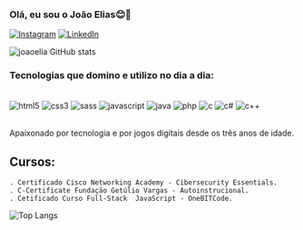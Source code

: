 
### Olá, eu sou o João Elias😊👋

[![Instagram](https://img.shields.io/badge/Instagram-E4405F?style=for-the-badge&logo=instagram&logoColor=white)](https://www.instagram.com/_eliasjf/)
[![LinkedIn](https://img.shields.io/badge/LinkedIn-0077B5?style=for-the-badge&logo=linkedin&logoColor=white)](https://www.linkedin.com/in/joão-elias-a74a92265/?locale=pt_BR)

![joaoelia GitHub stats](https://github-readme-stats.vercel.app/api?username=joaoelia&show_icons=true&theme=dracula)

### Tecnologias que domino e utilizo no dia a dia:

<div style="display: inline_block"><br/>
    <img align="center" alt="html5" src="https://img.shields.io/badge/HTML5-E34F26?style=for-the-badge&logo=html5&logoColor=white" />
    <img align="center" alt="css3" src="https://img.shields.io/badge/CSS3-1572B6?style=for-the-badge&logo=css3&logoColor=white" />
    <img align="center" alt="sass" src="https://img.shields.io/badge/Sass-CC6699?style=for-the-badge&logo=sass&logoColor=white" />
    <img align="center" alt="javascript" src="https://img.shields.io/badge/JavaScript-F7DF1E?style=for-the-badge&logo=javascript&logoColor=black" />
    <img align="center" alt="java" src="https://img.shields.io/badge/Java-ED8B00?style=for-the-badge&logo=openjdk&logoColor=white" />
    <img align="center" alt="php" src="https://img.shields.io/badge/PHP-777BB4?style=for-the-badge&logo=php&logoColor=white" />
    <img align="center" alt="c" src="https://img.shields.io/badge/C-00599C?style=for-the-badge&logo=c&logoColor=white" />
    <img align="center" alt="c#" src="https://img.shields.io/badge/C%23-239120?style=for-the-badge&logo=c-sharp&logoColor=white" />
    <img align="center" alt="c++" src="https://img.shields.io/badge/C%2B%2B-00599C?style=for-the-badge&logo=c%2B%2B&logoColor=white" />

</div><br/>

 Apaixonado por tecnologia e por jogos digitais desde os três anos de idade.

 ## Cursos:

    . Certificado Cisco Networking Academy - Cibersecurity Essentials.
    . C-Certificate Fundação Getúlio Vargas - Autoinstrucional.
    . Cetificado Curso Full-Stack  JavaScript - OneBITCode.

![Top Langs](https://github-readme-stats.vercel.app/api/top-langs/?username=joaoelia&hide_progress=true)



  
